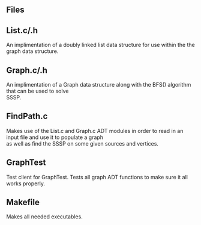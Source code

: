 ## Files

## List.c/.h
An implimentation of a doubly linked list data structure for use within the the graph data structure.

## Graph.c/.h
An implimentation of a Graph data structure along with the BFS() algorithm that can be used to solve \
SSSP.

## FindPath.c
Makes use of the List.c and Graph.c ADT modules in order to read in an input file and use it to populate a graph \
as well as find the SSSP on some given sources and vertices.

## GraphTest
Test client for GraphTest. Tests all graph ADT functions to make sure it all works properly.

## Makefile
Makes all needed executables.
